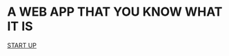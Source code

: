 # A WEB APP THAT YOU KNOW WHAT IT IS

[START UP](https://CoderTonyChan.github.io/whitewash-torrent/demo/)
